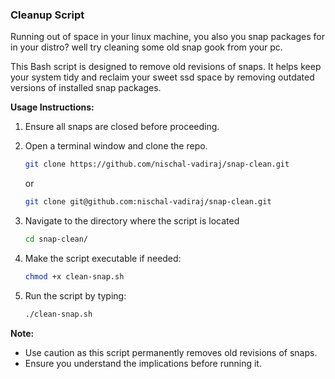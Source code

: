 ### Cleanup Script

Running out of space in your linux machine, you also you snap packages for in your distro? well try cleaning some old snap gook from your pc.

This Bash script is designed to remove old revisions of snaps. It helps keep your system tidy and reclaim your sweet ssd space by removing outdated versions of installed snap packages.

**Usage Instructions:**
1. Ensure all snaps are closed before proceeding.
2. Open a terminal window and clone the repo.
   ```bash
   git clone https://github.com/nischal-vadiraj/snap-clean.git
   ```
   or

   ```bash
   git clone git@github.com:nischal-vadiraj/snap-clean.git
   ```
3. Navigate to the directory where the script is located

   ```bash
   cd snap-clean/
   ```
4. Make the script executable if needed:

    ```bash
    chmod +x clean-snap.sh
    ```
5. Run the script by typing:
    ```bash
    ./clean-snap.sh
    ```

**Note:**
- Use caution as this script permanently removes old revisions of snaps.
- Ensure you understand the implications before running it.


